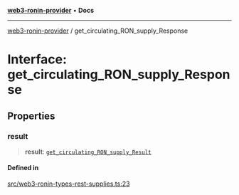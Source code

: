 [**web3-ronin-provider**](../README.md) • **Docs**

***

[web3-ronin-provider](../globals.md) / get\_circulating\_RON\_supply\_Response

# Interface: get\_circulating\_RON\_supply\_Response

## Properties

### result

> **result**: [`get_circulating_RON_supply_Result`](get_circulating_RON_supply_Result.md)

#### Defined in

[src/web3-ronin-types-rest-supplies.ts:23](https://github.com/chuacw/web3-ronin-provider/blob/5e9462adf1edb8f1f7982dc5f4e5bd7094a4d6eb/src/web3-ronin-types-rest-supplies.ts#L23)

